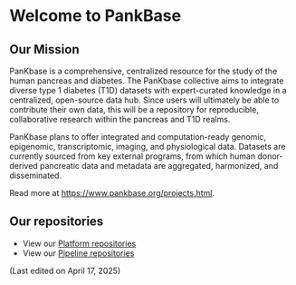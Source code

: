 # Welcome to PankBase

## Our Mission
PanKbase is a comprehensive, centralized resource for the study of the human pancreas and diabetes. The PanKbase collective aims to integrate diverse type 1 diabetes (T1D) datasets with expert-curated knowledge in a centralized, open-source data hub. Since users will ultimately be able to contribute their own data, this will be a repository for reproducible, collaborative research within the pancreas and T1D realms.

PanKbase plans to offer integrated and computation-ready genomic, epigenomic, transcriptomic, imaging, and physiological data. Datasets are currently sourced from key external programs, from which human donor-derived pancreatic data and metadata are aggregated, harmonized, and disseminated.

Read more at https://www.pankbase.org/projects.html.

## Our repositories

* View our [Platform repositories](https://github.com/topics/pankbase-platform)
* View our [Pipeline repositories](https://github.com/topics/pankbase-pipelines)
  
(Last edited on April 17, 2025)
